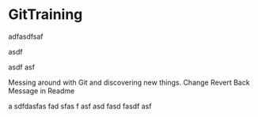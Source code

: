 # GitTraining

adfasdfsaf

asdf

asdf
asf

Messing around with Git and discovering new things.
Change Revert Back Message in Readme 

a
sdfdasfas
fad
sfas
f
asf
asd
fasd
fasdf
asf
